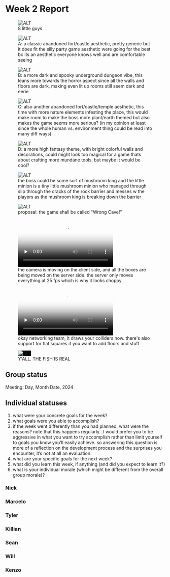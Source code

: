 # Week 2 Report

<div class="gallery">
  <figure>
    <img src="../../images/concept/little-guys.png" alt="ALT">
    <figcaption>
      8 little guys
    </figcaption>
  </figure>
  <figure>
    <img src="../../images/concept/map-idea-a.png" alt="ALT">
    <figcaption>
      A: a classic abandoned fort/castle aesthetic, pretty generic but it does fit the silly party game aesthetic were going for the best bc its an aesthetic everyone knows well and are comfortable seeing
    </figcaption>
  </figure>
  <figure>
    <img src="../../images/concept/map-idea-b.png" alt="ALT">
    <figcaption>
      B: a more dark and spooky underground dungeon vibe, this leans more towards the horror aspect since all the walls and floors are dark, making even lit up rooms still seem dark and eerie
    </figcaption>
  </figure>
  <figure>
    <img src="../../images/concept/map-idea-c.png" alt="ALT">
    <figcaption>
      C: also another abandoned fort/castle/temple aesthetic, this time with more nature elements infesting the place, this would make room to make the boss more plant/earth themed but also makes the game seems more serious? (in my opinion at least since the whole human vs. environment thing could be read into many diff ways)
    </figcaption>
  </figure>
  <figure>
    <img src="../../images/concept/map-idea-d.png" alt="ALT">
    <figcaption>
      D: a more high fantasy theme, with bright colorful walls and decorations, could might look too magical for a game thats about crafting more mundane tools, but maybe it would be cool?
    </figcaption>
  </figure>
  <figure>
    <img src="../../images/concept/mushroom-king.png" alt="ALT">
    <figcaption>
      the boss could be some sort of mushroom king and the little minion is a tiny little mushroom minion who managed through slip through the cracks of the rock barrier and messes w the players as the mushroom king is breaking down the barrier
    </figcaption>
  </figure>
  <figure>
    <img src="../../images/concept/cover-art.png" alt="ALT">
    <figcaption>
      proposal: the game shall be called "Wrong Cave!"
    </figcaption>
  </figure>
</div>

<div class="gallery">
  <figure>
    <video src="../../images/dev/first-wireframe.mp4" controls preload="none" poster="../../images/dev/first-wireframe-poster.png"></video>
    <figcaption>
      the camera is moving on the client side, and all the boxes are being moved on the server side. the server only moves everything at 25 fps which is why it looks choppy
    </figcaption>
  </figure>
  <figure>
    <video src="../../images/dev/plane-wireframe.mp4" controls preload="none" poster="../../images/dev/plane-wireframe-poster.png"></video>
    <figcaption>
      okay networking team, it draws your colliders now. there's also support for flat squares if you want to add floors and stuff
    </figcaption>
  </figure>
  <figure>
    <img src="../../images/dev/fish.png" alt="ALT" style="background-color: black;">
    <figcaption>
      Y'ALL. THE FISH IS REAL
    </figcaption>
  </figure>
</div>

## Group status

<!-- include both the week # and the date of the meeting -->

Meeting: Day, Month Date, 2024

<!-- summarize your overall status for the week -->

<!-- add a statement summarizing the group morale (feel free to be creative in expressing your morale) -->

## Individual statuses

1. what were your concrete goals for the week?
1. what goals were you able to accomplish?
1. if the week went differently than you had planned, what were the reasons? note that this happens regularly...I would prefer you to be aggressive in what you want to try accomplish rather than limit yourself to goals you know you’ll easily achieve. so answering this question is more of a reflection on the development process and the surprises you encounter, it’s not at all an evaluation.
1. what are your specific goals for the next week?
1. what did you learn this week, if anything (and did you expect to learn it?)
1. what is your individual morale (which might be different from the overall group morale)?

### Nick

### Marcelo

### Tyler

### Killian

### Sean

### Will

### Kenzo
